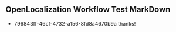 ## OpenLocalization Workflow Test MarkDown
* 796843ff-46cf-4732-a156-8fd8a4670b9a thanks!

<!--HONumber=Jul16_HO2-->


